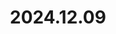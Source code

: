 ---
layout: post
title: 2024.12.09
image: 
  path: /assets/img/2024.scripps_pier2.jpeg
description: >
   Scripps Pier Sunset, La Jolla, San Diego, USA
sitemap: false
---